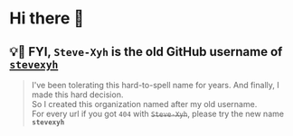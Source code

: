 # Hi there 👋
## **💡🧙 FYI, `Steve-Xyh` is the old GitHub username of [`stevexyh`](https://github.com/stevexyh)**
> I've been tolerating this hard-to-spell name for years. And finally, I made this hard decision.  
> So I created this organization named after my old username.  
> For every url if you got `404` with ~~`Steve-Xyh`~~, please try the new name **`stevexyh`**
